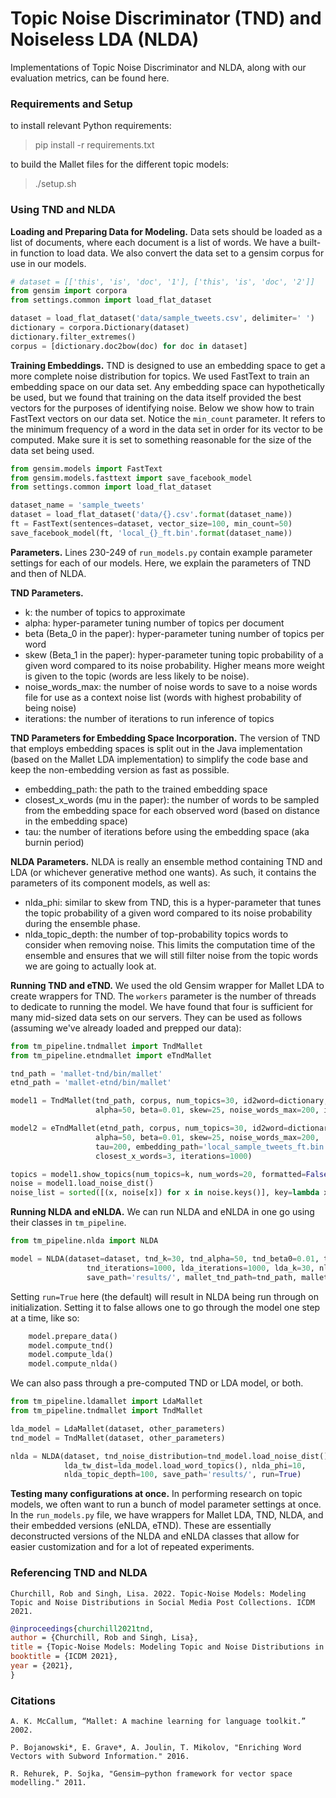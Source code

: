 # Topic Noise Discriminator (TND) and Noiseless LDA (NLDA)
Implementations of Topic Noise Discriminator and NLDA, along with our evaluation metrics, can be found here.

### Requirements and Setup
to install relevant Python requirements:
> pip install -r requirements.txt

to build the Mallet files for the different topic models:
> ./setup.sh

### Using TND and NLDA
**Loading and Preparing Data for Modeling.**
Data sets should be loaded as a list of documents, where each document is a list of words.  We have a built-in function to load data.  We also convert the data set to a gensim corpus for use in our models.
```python
# dataset = [['this', 'is', 'doc', '1'], ['this', 'is', 'doc', '2']]
from gensim import corpora
from settings.common import load_flat_dataset

dataset = load_flat_dataset('data/sample_tweets.csv', delimiter=' ')
dictionary = corpora.Dictionary(dataset)
dictionary.filter_extremes()
corpus = [dictionary.doc2bow(doc) for doc in dataset]
```

**Training Embeddings.**
TND is designed to use an embedding space to get a more complete noise distribution for topics.  We used FastText to train an embedding space on our data set.  Any embedding space can hypothetically be used, but we found that training on the data itself provided the best vectors for the purposes of identifying noise.  Below we show how to train FastText vectors on our data set.  Notice the `min_count` parameter.  It refers to the minimum frequency of a word in the data set in order for its vector to be computed.  Make sure it is set to something reasonable for the size of the data set being used.
```python
from gensim.models import FastText
from gensim.models.fasttext import save_facebook_model
from settings.common import load_flat_dataset

dataset_name = 'sample_tweets'
dataset = load_flat_dataset('data/{}.csv'.format(dataset_name))
ft = FastText(sentences=dataset, vector_size=100, min_count=50)
save_facebook_model(ft, 'local_{}_ft.bin'.format(dataset_name))
```

**Parameters.**
Lines 230-249 of `run_models.py` contain example parameter settings for each of our models.
Here, we explain the parameters of TND and then of NLDA.

**TND Parameters.**
* k: the number of topics to approximate
* alpha: hyper-parameter tuning number of topics per document
* beta (Beta_0 in the paper): hyper-parameter tuning number of topics per word
* skew (Beta_1 in the paper): hyper-parameter tuning topic probability of a given word compared to its noise probability. Higher means more weight is given to the topic (words are less likely to be noise).
* noise_words_max: the number of noise words to save to a noise words file for use as a context noise list (words with highest probability of being noise)
* iterations: the number of iterations to run inference of topics

**TND Parameters for Embedding Space Incorporation.**
The version of TND that employs embedding spaces is split out in the Java implementation (based on the Mallet LDA implementation) to simplify the code base and keep the non-embedding version as fast as possible.
* embedding_path: the path to the trained embedding space
* closest_x_words (mu in the paper): the number of words to be sampled from the embedding space for each observed word (based on distance in the embedding space)
* tau: the number of iterations before using the embedding space (aka burnin period)

**NLDA Parameters.**
NLDA is really an ensemble method containing TND and LDA (or whichever generative method one wants).  As such, it contains the parameters of its component models, as well as:
* nlda_phi: similar to skew from TND, this is a hyper-parameter that tunes the topic probability of a given word compared to its noise probability during the ensemble phase.
* nlda_topic_depth: the number of top-probability topics words to consider when removing noise.  This limits the computation time of the ensemble and ensures that we will still filter noise from the topic words we are going to actually look at.

**Running TND and eTND.**
We used the old Gensim wrapper for Mallet LDA to create wrappers for TND.
The `workers` parameter is the number of threads to dedicate to running the model.  We have found that four is sufficient for many mid-sized data sets on our servers.
They can be used as follows (assuming we've already loaded and prepped our data):
```python
from tm_pipeline.tndmallet import TndMallet
from tm_pipeline.etndmallet import eTndMallet

tnd_path = 'mallet-tnd/bin/mallet'
etnd_path = 'mallet-etnd/bin/mallet'

model1 = TndMallet(tnd_path, corpus, num_topics=30, id2word=dictionary, workers=4,
                   alpha=50, beta=0.01, skew=25, noise_words_max=200, iterations=1000)

model2 = eTndMallet(etnd_path, corpus, num_topics=30, id2word=dictionary, workers=4,
                   alpha=50, beta=0.01, skew=25, noise_words_max=200,
                   tau=200, embedding_path='local_sample_tweets_ft.bin',
                   closest_x_words=3, iterations=1000)

topics = model1.show_topics(num_topics=k, num_words=20, formatted=False)
noise = model1.load_noise_dist()
noise_list = sorted([(x, noise[x]) for x in noise.keys()], key=lambda x: x[1], reverse=True)
```

**Running NLDA and eNLDA.**
We can run NLDA and eNLDA in one go using their classes in `tm_pipeline`.
```python
from tm_pipeline.nlda import NLDA

model = NLDA(dataset=dataset, tnd_k=30, tnd_alpha=50, tnd_beta0=0.01, tnd_beta1=25, tnd_noise_words_max=200,
                 tnd_iterations=1000, lda_iterations=1000, lda_k=30, nlda_phi=10, nlda_topic_depth=100, top_words=20,
                 save_path='results/', mallet_tnd_path=tnd_path, mallet_lda_path=lda_path, random_seed=1824, run=True)
```

Setting `run=True` here (the default) will result in NLDA being run through on initialization.  Setting it to false allows one to go through the model one step at a time, like so:
```python 
    model.prepare_data()
    model.compute_tnd()
    model.compute_lda()
    model.compute_nlda()
```

We can also pass through a pre-computed TND or LDA model, or both.
```python
from tm_pipeline.ldamallet import LdaMallet
from tm_pipeline.tndmallet import TndMallet

lda_model = LdaMallet(dataset, other_parameters)
tnd_model = TndMallet(dataset, other_parameters)

nlda = NLDA(dataset, tnd_noise_distribution=tnd_model.load_noise_dist(), 
            lda_tw_dist=lda_model.load_word_topics(), nlda_phi=10, 
            nlda_topic_depth=100, save_path='results/', run=True)
```


**Testing many configurations at once.** 
In performing research on topic models, we often want to run a bunch of model parameter settings at once.  In the `run_models.py` file, we have wrappers for Mallet LDA, TND, NLDA, and their embedded versions (eNLDA, eTND).  These are essentially deconstructed versions of the NLDA and eNLDA classes that allow for easier customization and for a lot of repeated experiments.

### Referencing TND and NLDA
```
Churchill, Rob and Singh, Lisa. 2022. Topic-Noise Models: Modeling Topic and Noise Distributions in Social Media Post Collections. ICDM 2021.
```

```bibtex 
@inproceedings{churchill2021tnd,
author = {Churchill, Rob and Singh, Lisa},
title = {Topic-Noise Models: Modeling Topic and Noise Distributions in Social Media Post Collections},
booktitle = {ICDM 2021},
year = {2021},
}
```

### Citations
```
A. K. McCallum, “Mallet: A machine learning for language toolkit.”
2002.
```

```
P. Bojanowski*, E. Grave*, A. Joulin, T. Mikolov, "Enriching Word Vectors with Subword Information." 2016.
```

```
R. Rehurek, P. Sojka, "Gensim–python framework for vector space modelling." 2011.
```